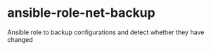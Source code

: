 # ansible-role-net-backup
Ansible role to backup configurations and detect whether they have changed
